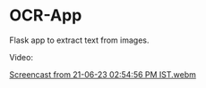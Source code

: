 # OCR-App
Flask app to extract text from images.

Video:

[Screencast from 21-06-23 02:54:56 PM IST.webm](https://github.com/akaisky07/OCR-App/assets/104855741/5d1bf17b-e3f6-4d80-8d17-adf84bfe6e99)
